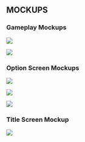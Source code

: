 ## MOCKUPS

### Gameplay Mockups

![](https://github.com/JonCervellera/Crosby/blob/master/Mockups/GemeplayMockups/mockup_gameplay_screen_01.png)

![](https://github.com/JonCervellera/Crosby/blob/master/Mockups/GemeplayMockups/mockup_gameplay_screen_02.png)

### Option Screen Mockups

![](https://github.com/JonCervellera/Crosby/blob/master/Mockups/OptionScreensMockups/mockup_option_screen_01.png)

![](https://github.com/JonCervellera/Crosby/blob/master/Mockups/OptionScreensMockups/mockup_option_screen_02.png)

![](https://github.com/JonCervellera/Crosby/blob/master/Mockups/OptionScreensMockups/mockup_option_screen_03.png)

### Title Screen Mockup

![](https://github.com/JonCervellera/Crosby/tree/master/Mockups/TitleScreenMockups)
